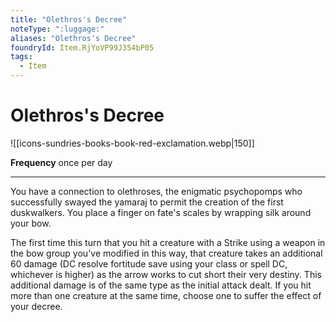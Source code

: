 ```yaml
---
title: "Olethros's Decree"
noteType: ":luggage:"
aliases: "Olethros's Decree"
foundryId: Item.RjYoVP99J354bP05
tags:
  - Item
---
```


# Olethros's Decree
![[icons-sundries-books-book-red-exclamation.webp|150]]

**Frequency** once per day

* * *

You have a connection to olethroses, the enigmatic psychopomps who successfully swayed the yamaraj to permit the creation of the first duskwalkers. You place a finger on fate's scales by wrapping silk around your bow.

The first time this turn that you hit a creature with a Strike using a weapon in the bow group you've modified in this way, that creature takes an additional 60 damage (DC resolve fortitude save using your class or spell DC, whichever is higher) as the arrow works to cut short their very destiny. This additional damage is of the same type as the initial attack dealt. If you hit more than one creature at the same time, choose one to suffer the effect of your decree.
